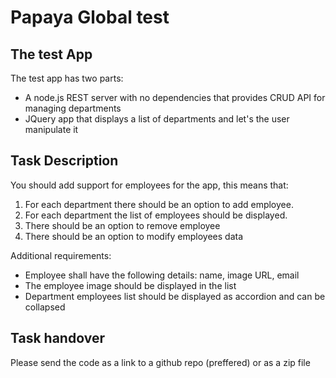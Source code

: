 # Papaya Global test

## The test App
The test app has two parts:
- A node.js REST server with no dependencies that provides CRUD API for managing departments
- JQuery app that displays a list of departments and let's the user manipulate it

## Task Description
You should add support for employees for the app, this means that:
1. For each department there should be an option to add employee.
2. For each department the list of employees should be displayed.
3. There should be an option to remove employee
4. There should be an option to modify employees data

Additional requirements:
* Employee shall have the following details: name, image URL, email
* The employee image should be displayed in the list
* Department employees list should be displayed as accordion and can be collapsed

## Task handover
Please send the code as a link to a github repo (preffered) or as a zip file
